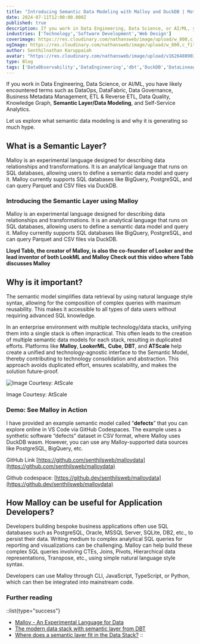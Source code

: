```yaml
---
title: "Introducing Semantic Data Modeling with Malloy and DuckDB | MotherDuck | PostgreSQL | BigQuery"
date: 2024-07-11T12:00:00.000Z
published: true
description: If you work in Data Engineering, Data Science, or AI/ML, you have likely encountered terms such as DataOps, DataFabric, Data Governance, Business Metadata Management, ETL & Reverse ETL, Data Quality, Knowledge Graph, Semantic Layer/Data Modeling, and Self-Service Analytics..
industries: ['Technology','Software Development','Web Design']
coverimage: https://res.cloudinary.com/nathansweb/image/upload/w_800,c_fit,l_text:Arial_60_bold:Key%20Concepts%20in%20Data%20Engineering%20Data%20Science%20and%20AI%20ML,g_north_east,x_30,y_40/v1711924071/senthilsweb-scl-card-template_cyxogj.webp
ogImage: https://res.cloudinary.com/nathansweb/image/upload/w_800,c_fit,l_text:Arial_60_bold:Key%20Concepts%20in%20Data%20Engineering%20Data%20Science%20and%20AI%20ML,g_north_east,x_30,y_40/v1711924071/senthilsweb-scl-card-template_cyxogj.webp
author: Senthilnathan Karuppaiah
avatar: "https://res.cloudinary.com/nathansweb/image/upload/v1626488903/profile/Senthil-profile-picture-01_al07i5.jpg"
type: Blog
tags: ['DataObservability','DataEngineering','dbt','DuckDB','DataLineage','Analytics','DataLake','BusinessMetadataManagement','Vue.js','Nuxt.js','Open Source','Web Development','Low Code Platform']
---
```


If you work in Data Engineering, Data Science, or AI/ML, you have likely encountered terms such as DataOps, DataFabric, Data Governance, Business Metadata Management, ETL & Reverse ETL, Data Quality, Knowledge Graph, **Semantic Layer/Data Modeling**, and Self-Service Analytics.

Let us explore what semantic data modeling is and why it is generating so much hype.


## What is a Semantic Layer?

Malloy is an experimental language designed for describing data relationships and transformations. It is an analytical language that runs on SQL databases, allowing users to define a semantic data model and query it. Malloy currently supports SQL databases like BigQuery, PostgreSQL, and can query Parquet and CSV files via DuckDB.


### Introducing the Semantic Layer using Malloy

Malloy is an experimental language designed for describing data relationships and transformations. It is an analytical language that runs on SQL databases, allowing users to define a semantic data model and query it. Malloy currently supports SQL databases like BigQuery, PostgreSQL, and can query Parquet and CSV files via DuckDB.

**Lloyd Tabb, the creator of Malloy, is also the co-founder of Looker and the lead inventor of both LookML and Malloy Check out this video where Tabb discusses Malloy**

## Why is it important?

The semantic model simplifies data retrieval by using natural language style syntax, allowing for the composition of complex queries with maximum reusability. This makes it accessible to all types of data users without requiring advanced SQL knowledge. 

In an enterprise environment with multiple technology/data stacks, unifying them into a single stack is often impractical. This often leads to the creation of multiple semantic data models for each stack, resulting in duplicated efforts. Platforms like **Malloy**, **LookerML**, **Cube**, **DBT**, and **ATScale** help create a unified and technology-agnostic interface to the Semantic Model, thereby contributing to technology consolidation and abstraction. This approach avoids duplicated effort, ensures scalability, and makes the solution future-proof.

![Image Courtesy: AtScale ](https://media.licdn.com/dms/image/v2/D4E12AQGJ7573jssgxQ/article-inline_image-shrink_1000_1488/article-inline_image-shrink_1000_1488/0/1721190780259?e=1733356800&v=beta&t=wmEaezwL7xpNB-kJC3tVmWpB2QL06N15HDyolbUPHvQ)
<div class="relative flex items-center">Image Courtesy: AtScale </div>


### Demo: See Malloy in Action

I have provided an example semantic model called “**defects**” that you can explore online in VS Code via GitHub Codespaces. The example uses a synthetic software “defects” dataset in CSV format, where Malloy uses DuckDB wasm. However, you can use any Malloy-supported data sources like PostgreSQL, BigQuery, etc.

GitHub Link [https://github.com/senthilsweb/malloydata](https://github.com/senthilsweb/malloydata)

Github codespace: [https://github.dev/senthilsweb/malloydata](https://github.dev/senthilsweb/malloydata)
  
## How Malloy can be useful for Application Developers?

Developers building bespoke business applications often use SQL databases such as PostgreSQL, Oracle, MSSQL Server, SQLite, DB2, etc., to persist their data. Writing medium to complex analytical SQL queries for reporting and visualizations can be challenging. Malloy can help build these complex SQL queries involving CTEs, Joins, Pivots, Hierarchical data representations, Transpose, etc., using simple natural language style syntax. 

Developers can use Malloy through CLI, JavaScript, TypeScript, or Python, which can then be integrated into mainstream code.

### Further reading
::list{type="success"}
- <a href="https://youtu.be/zmmJgwc3oPI" class="dark:text-teal-400 relative transition hover:text-teal-500 dark:hover:text-teal-400">Malloy - An Experimental Language for Data</a>
- <a href="https://www.youtube.com/watch?v=bUJAw28607Q" class="dark:text-teal-400 relative transition hover:text-teal-500 dark:hover:text-teal-400">The modern data stack with semantic layer from DBT</a>
- <a href="https://www.youtube.com/watch?v=bUJAw28607Q" class="dark:text-teal-400 relative transition hover:text-teal-500 dark:hover:text-teal-400">Where does a semantic layer fit in the Data Stack?</a>
:: 

